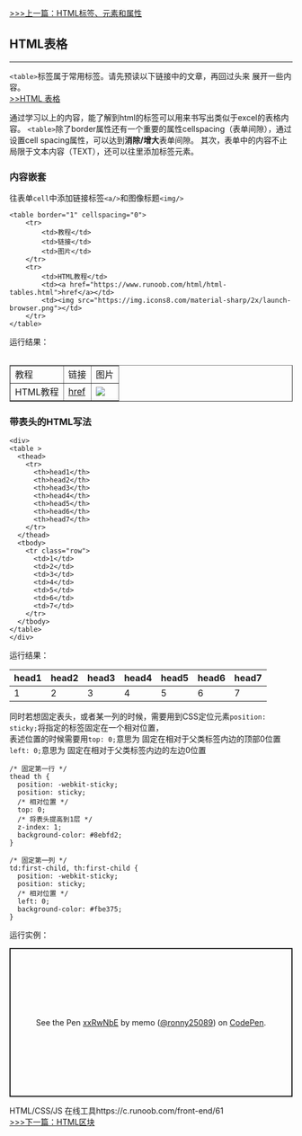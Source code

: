 [>>>上一篇：HTML标签、元素和属性](../../lib/HTML/HTML标签、元素和属性.md)
## HTML表格
---
`<table>`标签属于常用标签。请先预读以下链接中的文章，再回过头来 展开一些内容。  
[>>HTML 表格](https://www.runoob.com/html/html-tables.html)

通过学习以上的内容，能了解到html的<table>标签可以用来书写出类似于excel的表格内容。
`<table>`除了border属性还有一个重要的属性cellspacing（表单间隙），通过设置cell spacing属性，可以达到**消除/增大**表单间隙。
其次，表单中的内容不止局限于文本内容（TEXT），还可以往里添加标签元素。

### 内容嵌套
往表单`cell`中添加链接标签`<a/>`和图像标题`<img/>`
```
<table border="1" cellspacing="0">
    <tr>
        <td>教程</td>
        <td>链接</td>
        <td>图片</td>
    </tr>
    <tr>
        <td>HTML教程</td>
        <td><a href="https://www.runoob.com/html/html-tables.html">href</a></td>
        <td><img src="https://img.icons8.com/material-sharp/2x/launch-browser.png"></td>
    </tr>
</table>
```
运行结果：  
<table border="1" cellspacing="0">
    <tr>
        <td>教程</td>
        <td>链接</td>
        <td>图片</td>
    </tr>
    <tr>
        <td>HTML教程</td>
        <td><a href="https://www.runoob.com/html/html-tables.html">href</a></td>
        <td><img src="https://img.icons8.com/material-sharp/2x/launch-browser.png"></td>
    </tr>
</table>

### 带表头的HTML写法
```
<div>
<table >
  <thead>
    <tr>
      <th>head1</th>
      <th>head2</th>
      <th>head3</th>
      <th>head4</th>
      <th>head5</th>
      <th>head6</th>
      <th>head7</th>
    </tr>
  </thead>
  <tbody>
    <tr class="row">
      <td>1</td>
      <td>2</td>
      <td>3</td>
      <td>4</td>
      <td>5</td>
      <td>6</td>
      <td>7</td>
    </tr>
  </tbody>
</table>
</div>
```

运行结果： 
<div>
<table >
  <thead>
    <tr>
      <th>head1</th>
      <th>head2</th>
      <th>head3</th>
      <th>head4</th>
      <th>head5</th>
      <th>head6</th>
      <th>head7</th>
    </tr>
  </thead>
  <tbody>
    <tr class="row">
      <td>1</td>
      <td>2</td>
      <td>3</td>
      <td>4</td>
      <td>5</td>
      <td>6</td>
      <td>7</td>
    </tr>
  </tbody>
</table>
</div>


同时若想固定表头，或者某一列的时候，需要用到CSS定位元素`position: sticky;`将指定的标签固定在一个相对位置，   
表述位置的时候需要用`top: 0;`意思为 固定在相对于父类标签内边的顶部0位置  
`left: 0;`意思为 固定在相对于父类标签内边的左边0位置  


```
/* 固定第一行 */
thead th {
  position: -webkit-sticky;
  position: sticky;
  /* 相对位置 */
  top: 0;
  /* 将表头提高到1层 */
  z-index: 1;
  background-color: #8ebfd2;
}

/* 固定第一列 */
td:first-child, th:first-child {
  position: -webkit-sticky;
  position: sticky;
  /* 相对位置 */
  left: 0;
  background-color: #fbe375;
}
```

运行实例：
<p class="codepen" data-height="265" data-theme-id="light" data-default-tab="css,result" data-user="ronny25089" data-slug-hash="xxRwNbE" style="height: 265px; box-sizing: border-box; display: flex; align-items: center; justify-content: center; border: 2px solid; margin: 1em 0; padding: 1em;" data-pen-title="xxRwNbE">
  <span>See the Pen <a href="https://codepen.io/ronny25089/pen/xxRwNbE">
  xxRwNbE</a> by memo (<a href="https://codepen.io/ronny25089">@ronny25089</a>)
  on <a href="https://codepen.io">CodePen</a>.</span>
</p>


HTML/CSS/JS 在线工具https://c.runoob.com/front-end/61  
[>>>下一篇：HTML区块](../../lib/HTML/HTML区块.md)
